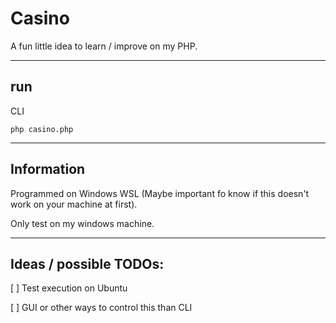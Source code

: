 # Casino

A fun little idea to learn / improve on my PHP.

---

## run

CLI
```
php casino.php
```

---

## Information

Programmed on Windows WSL (Maybe important fo know if this doesn't work on your machine at first).

Only test on my windows machine. 

---

## Ideas / possible TODOs:

[ ] Test execution on Ubuntu

[ ] GUI or other ways to control this than CLI